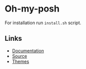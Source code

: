 # Oh-my-posh

For installation run `install.sh` script.

## Links

- [Documentation](https://ohmyposh.dev/docs/linux)
- [Source](https://github.com/jandedobbeleer/oh-my-posh)
- [Themes](https://ohmyposh.dev/docs/themes)
